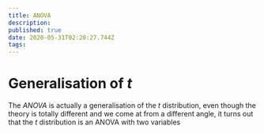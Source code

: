 ```yaml
---
title: ANOVA
description: 
published: true
date: 2020-05-31T02:20:27.744Z
tags: 
---
```


# Generalisation of $t$
The *ANOVA* is actually a generalisation of the $t$ distribution, even though the theory is totally different and we come at from a different angle, it turns out that the $t$ distribution is an ANOVA with two variables
